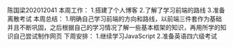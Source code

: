 陈国梁202012041
本周工作：
1.搭建了个人博客
2.了解了学习前端的路线
3.准备离散考试
本周总结：
1.明确自己学习前端的方向和路线，以前端三件套作为基础并且不断巩固，之后根据自己的学习情况了解一些基本框架的知识，再用所学的知识自己尝试制作网页
下周安排：
1.继续学习JavaScript
2.准备英语四六级考试
